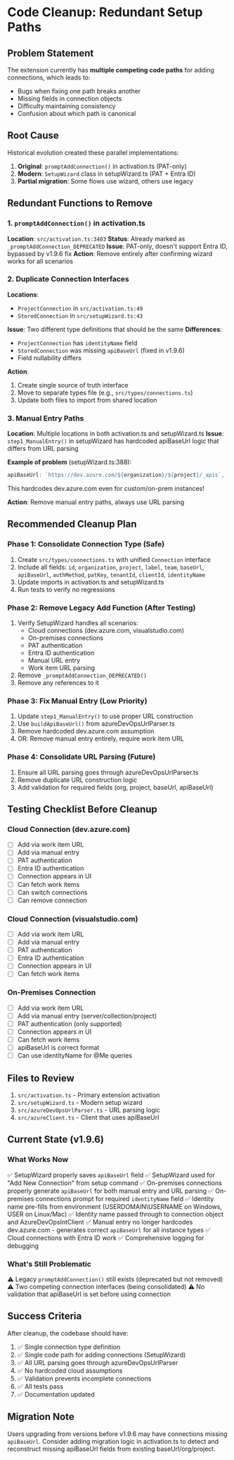# Code Cleanup: Redundant Setup Paths

## Problem Statement

The extension currently has **multiple competing code paths** for adding connections, which leads to:

- Bugs when fixing one path breaks another
- Missing fields in connection objects
- Difficulty maintaining consistency
- Confusion about which path is canonical

## Root Cause

Historical evolution created these parallel implementations:

1. **Original**: `promptAddConnection()` in activation.ts (PAT-only)
2. **Modern**: `SetupWizard` class in setupWizard.ts (PAT + Entra ID)
3. **Partial migration**: Some flows use wizard, others use legacy

## Redundant Functions to Remove

### 1. `promptAddConnection()` in activation.ts

**Location**: `src/activation.ts:3403`
**Status**: Already marked as `_promptAddConnection_DEPRECATED`
**Issue**: PAT-only, doesn't support Entra ID, bypassed by v1.9.6 fix
**Action**: Remove entirely after confirming wizard works for all scenarios

### 2. Duplicate Connection Interfaces

**Locations**:

- `ProjectConnection` in `src/activation.ts:49`
- `StoredConnection` in `src/setupWizard.ts:43`

**Issue**: Two different type definitions that should be the same
**Differences**:

- `ProjectConnection` has `identityName` field
- `StoredConnection` was missing `apiBaseUrl` (fixed in v1.9.6)
- Field nullability differs

**Action**:

1. Create single source of truth interface
2. Move to separate types file (e.g., `src/types/connections.ts`)
3. Update both files to import from shared location

### 3. Manual Entry Paths

**Location**: Multiple locations in both activation.ts and setupWizard.ts
**Issue**: `step1_ManualEntry()` in setupWizard has hardcoded apiBaseUrl logic that differs from URL parsing

**Example of problem** (setupWizard.ts:388):

```typescript
apiBaseUrl: `https://dev.azure.com/${organization}/${project}/_apis`,
```

This hardcodes dev.azure.com even for custom/on-prem instances!

**Action**: Remove manual entry paths, always use URL parsing

## Recommended Cleanup Plan

### Phase 1: Consolidate Connection Type (Safe)

1. Create `src/types/connections.ts` with unified `Connection` interface
2. Include all fields: `id`, `organization`, `project`, `label`, `team`, `baseUrl`, `apiBaseUrl`, `authMethod`, `patKey`, `tenantId`, `clientId`, `identityName`
3. Update imports in activation.ts and setupWizard.ts
4. Run tests to verify no regressions

### Phase 2: Remove Legacy Add Function (After Testing)

1. Verify SetupWizard handles all scenarios:
   - Cloud connections (dev.azure.com, visualstudio.com)
   - On-premises connections
   - PAT authentication
   - Entra ID authentication
   - Manual URL entry
   - Work item URL parsing
2. Remove `_promptAddConnection_DEPRECATED()`
3. Remove any references to it

### Phase 3: Fix Manual Entry (Low Priority)

1. Update `step1_ManualEntry()` to use proper URL construction
2. Use `buildApiBaseUrl()` from azureDevOpsUrlParser.ts
3. Remove hardcoded dev.azure.com assumption
4. OR: Remove manual entry entirely, require work item URL

### Phase 4: Consolidate URL Parsing (Future)

1. Ensure all URL parsing goes through azureDevOpsUrlParser.ts
2. Remove duplicate URL construction logic
3. Add validation for required fields (org, project, baseUrl, apiBaseUrl)

## Testing Checklist Before Cleanup

### Cloud Connection (dev.azure.com)

- [ ] Add via work item URL
- [ ] Add via manual entry
- [ ] PAT authentication
- [ ] Entra ID authentication
- [ ] Connection appears in UI
- [ ] Can fetch work items
- [ ] Can switch connections
- [ ] Can remove connection

### Cloud Connection (visualstudio.com)

- [ ] Add via work item URL
- [ ] Add via manual entry
- [ ] PAT authentication
- [ ] Entra ID authentication
- [ ] Connection appears in UI
- [ ] Can fetch work items

### On-Premises Connection

- [ ] Add via work item URL
- [ ] Add via manual entry (server/collection/project)
- [ ] PAT authentication (only supported)
- [ ] Connection appears in UI
- [ ] Can fetch work items
- [ ] apiBaseUrl is correct format
- [ ] Can use identityName for @Me queries

## Files to Review

1. `src/activation.ts` - Primary extension activation
2. `src/setupWizard.ts` - Modern setup wizard
3. `src/azureDevOpsUrlParser.ts` - URL parsing logic
4. `src/azureClient.ts` - Client that uses apiBaseUrl

## Current State (v1.9.6)

### What Works Now

✅ SetupWizard properly saves `apiBaseUrl` field
✅ SetupWizard used for "Add New Connection" from setup command
✅ On-premises connections properly generate `apiBaseUrl` for both manual entry and URL parsing
✅ On-premises connections prompt for required `identityName` field
✅ Identity name pre-fills from environment (USERDOMAIN\USERNAME on Windows, USER on Linux/Mac)
✅ Identity name passed through to connection object and AzureDevOpsIntClient
✅ Manual entry no longer hardcodes dev.azure.com - generates correct `apiBaseUrl` for all instance types
✅ Cloud connections with Entra ID work
✅ Comprehensive logging for debugging

### What's Still Problematic

⚠️ Legacy `promptAddConnection()` still exists (deprecated but not removed)
⚠️ Two competing connection interfaces (being consolidated)
⚠️ No validation that apiBaseUrl is set before using connection

## Success Criteria

After cleanup, the codebase should have:

1. ✅ Single connection type definition
2. ✅ Single code path for adding connections (SetupWizard)
3. ✅ All URL parsing goes through azureDevOpsUrlParser
4. ✅ No hardcoded cloud assumptions
5. ✅ Validation prevents incomplete connections
6. ✅ All tests pass
7. ✅ Documentation updated

## Migration Note

Users upgrading from versions before v1.9.6 may have connections missing `apiBaseUrl`. Consider adding migration logic in activation.ts to detect and reconstruct missing apiBaseUrl fields from existing baseUrl/org/project.
